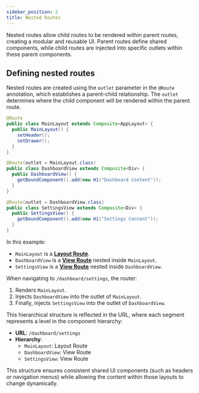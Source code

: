 ```yaml
---
sidebar_position: 2
title: Nested Routes
---
```


Nested routes allow child routes to be rendered within parent routes, creating a modular and reusable UI. Parent routes define shared components, while child routes are injected into specific outlets within these parent components.

## Defining nested routes

Nested routes are created using the `outlet` parameter in the `@Route` annotation, which establishes a parent-child relationship. The `outlet` determines where the child component will be rendered within the parent route.

```java
@Route
public class MainLayout extends Composite<AppLayout> {
  public MainLayout() {
    setHeader();
    setDrawer();
  }
}

@Route(outlet = MainLayout.class)
public class DashboardView extends Composite<Div> {
  public DashboardView() {
    getBoundComponent().add(new H1("Dashboard Content"));
  }
}

@Route(outlet = DashboardView.class)
public class SettingsView extends Composite<Div> {
  public SettingsView() {
    getBoundComponent().add(new H1("Settings Content"));
  }
}
```

In this example:

- `MainLayout` is a **[Layout Route](./route-types#layout-routes)**.
- `DashboardView` is a **[View Route](./route-types#view-routes)** nested inside `MainLayout`.
- `SettingsView` is a **[View Route](./route-types#view-routes)** nested inside `DashboardView`.

When navigating to `/dashboard/settings`, the router:
1. Renders `MainLayout`.
2. Injects `DashboardView` into the outlet of `MainLayout`.
3. Finally, injects `SettingsView` into the outlet of `DashboardView`.

This hierarchical structure is reflected in the URL, where each segment represents a level in the component hierarchy:

- **URL**: `/dashboard/settings`
- **Hierarchy**:
  - `MainLayout`: Layout Route
  - `DashboardView`: View Route
  - `SettingsView`: View Route

This structure ensures consistent shared UI components (such as headers or navigation menus) while allowing the content within those layouts to change dynamically.

<GiscusComments />